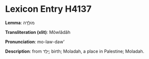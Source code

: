 # Lexicon Entry H4137

**Lemma**: מוֹלָדָה

**Transliteration (xlit)**: Môwlâdâh

**Pronunciation**: mo-law-daw'

**Description**:
from יָלַד; birth; Moladah, a place in Palestine; Moladah.
